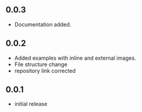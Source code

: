 ## 0.0.3

* Documentation added.

## 0.0.2

* Added examples with inline and external images.
* File structure change
* repository link corrected

## 0.0.1

* initial release
